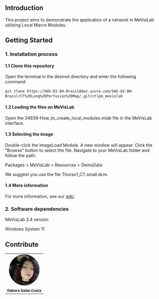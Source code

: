 ## Introduction
This project aims to demonstrate the application of a network in MeVisLab utilizing Local Macro Modules.

## Getting Started

### 1. Installation process
#### 1.1 Clone this repository
Open the terminal in the desired directory and enter the following command:

  ```
git clone https://SHS-DI-DH-Brasil@dev.azure.com/SHS-DI-DH-Brasil/CT%20Lung%20Perfusion%20Map/_git/ctlpm_mevislab
  ```

#### 1.2 Loading the files on MeVisLab
Open the 34939-How_to_create_local_modules.mlab file in the MeVisLab interface.

#### 1.3 Selecting the image
Double-click the ImageLoad Module. A new window will appear. Click the "Browse" button to select the file. Navigate to your MeVisLab folder and follow the path:


Packages > MeVisLab > Resources > DemoData


We suggest you use the file Thorax1_CT.small.dcm.

#### 1.4 More information
For more information, see our [wiki](https://dev.azure.com/SHS-DI-DH-Brasil/CT%20Lung%20Perfusion%20Map/_wiki/wikis/Siemens_Wiki?wikiVersion=GBmain&pagePath=/CT%20Lung%20Perfusion%20Map).

### 2. Software dependencies
MeVisLab 3.4 version 

Windows System 11

## Contribute
<table>
  <tr>
    <td align="center"><a href="https://github.com/deborasaless"><img style="border-radius: 50%;" src="https://raw.githubusercontent.com/deborasaless/images/main/foto-perfil-Debora-Sales-Costa.jpg" width="100px;" alt=""/><br /><sub><b>Debora Sales Costa</b></sub></a><br /></a></td>
   
</table>
